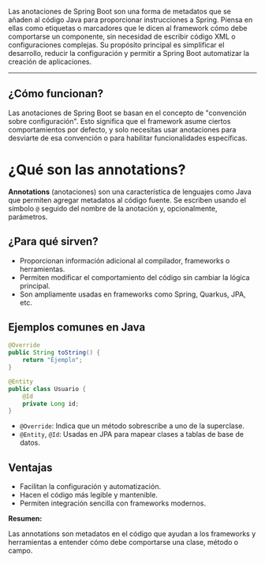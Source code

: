 
Las anotaciones de Spring Boot son una forma de metadatos que se añaden al código Java para proporcionar instrucciones a Spring. Piensa en ellas como etiquetas o marcadores que le dicen al framework cómo debe comportarse un componente, sin necesidad de escribir código XML o configuraciones complejas. Su propósito principal es simplificar el desarrollo, reducir la configuración y permitir a Spring Boot automatizar la creación de aplicaciones.

---

## ¿Cómo funcionan?

Las anotaciones de Spring Boot se basan en el concepto de "convención sobre configuración". Esto significa que el framework asume ciertos comportamientos por defecto, y solo necesitas usar anotaciones para desviarte de esa convención o para habilitar funcionalidades específicas.

# ¿Qué son las annotations?

**Annotations** (anotaciones) son una característica de lenguajes como Java que permiten agregar metadatos al código fuente. Se escriben usando el símbolo `@` seguido del nombre de la anotación y, opcionalmente, parámetros.

## ¿Para qué sirven?

- Proporcionan información adicional al compilador, frameworks o herramientas.
- Permiten modificar el comportamiento del código sin cambiar la lógica principal.
- Son ampliamente usadas en frameworks como Spring, Quarkus, JPA, etc.

## Ejemplos comunes en Java

```java
@Override
public String toString() {
    return "Ejemplo";
}

@Entity
public class Usuario {
    @Id
    private Long id;
}
```

- `@Override`: Indica que un método sobrescribe a uno de la superclase.
- `@Entity`, `@Id`: Usadas en JPA para mapear clases a tablas de base de datos.

## Ventajas

- Facilitan la configuración y automatización.
- Hacen el código más legible y mantenible.
- Permiten integración sencilla con frameworks modernos.

**Resumen:**

Las annotations son metadatos en el código que ayudan a los frameworks y herramientas a entender cómo debe comportarse una clase, método o campo.

